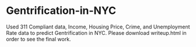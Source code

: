 # Gentrification-in-NYC
Used 311 Compliant data, Income, Housing Price, Crime, and Unemployment Rate data to predict Gentrification in NYC. 
Please download writeup.html in order to see the final work. 
